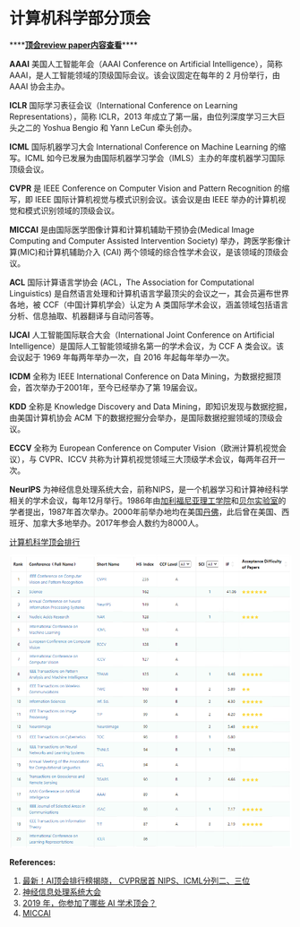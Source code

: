 # 计算机科学部分顶会

\*\*\*\*[**顶会review paper内容查看**](https://openreview.net/)\*\*\*\*

**AAAI** 美国人工智能年会（AAAI Conference on Artificial Intelligence），简称 AAAI，是人工智能领域的顶级国际会议。该会议固定在每年的 2 月份举行，由 AAAI 协会主办。

**ICLR** 国际学习表征会议（International Conference on Learning Representations），简称 ICLR，2013 年成立了第一届，由位列深度学习三大巨头之二的 Yoshua Bengio 和 Yann LeCun 牵头创办。

**ICML** 国际机器学习大会 International Conference on Machine Learning 的缩写。ICML 如今已发展为由国际机器学习学会（IMLS）主办的年度机器学习国际顶级会议。

**CVPR** 是 IEEE Conference on Computer Vision and Pattern Recognition 的缩写，即 IEEE 国际计算机视觉与模式识别会议。该会议是由 IEEE 举办的计算机视觉和模式识别领域的顶级会议。

**MICCAI** 是由国际医学图像计算和计算机辅助干预协会\(Medical Image Computing and Computer Assisted Intervention Society\) 举办，跨医学影像计算\(MIC\)和计算机辅助介入 \(CAI\) 两个领域的综合性学术会议，是该领域的顶级会议。

**ACL** 国际计算语言学协会 \(ACL，The Association for Computational Linguistics\) 是自然语言处理和计算机语言学最顶尖的会议之一，其会员遍布世界各地，被 CCF（中国计算机学会）认定为 A 类国际学术会议，涵盖领域包括语言分析、信息抽取、机器翻译与自动问答等。

**IJCAI** 人工智能国际联合大会（International Joint Conference on Artificial Intelligence）是国际人工智能领域排名第一的学术会议，为 CCF A 类会议。该会议起于 1969 年每两年举办一次，自 2016 年起每年举办一次。

**ICDM** 全称为 IEEE International Conference on Data Mining，为数据挖掘顶会，首次举办于2001年，至今已经举办了第 19届会议。

**KDD** 全称是 Knowledge Discovery and Data Mining，即知识发现与数据挖掘，由美国计算机协会 ACM 下的数据挖掘分会举办，是国际数据挖掘领域的顶级会议。

**ECCV** 全称为 European Conference on Computer Vision（欧洲计算机视觉会议），与 CVPR、ICCV 共称为计算机视觉领域三大顶级学术会议，每两年召开一次。

**NeurIPS** 为神经信息处理系统大会，前称NIPS，是一个机器学习和计算神经科学相关的学术会议，每年12月举行。1986年由[加利福尼亚理工学院](https://zh.wikipedia.org/wiki/%E5%8A%A0%E5%88%A9%E7%A6%8F%E5%B0%BC%E4%BA%9A%E7%90%86%E5%B7%A5%E5%AD%A6%E9%99%A2)和[贝尔实验室](https://zh.wikipedia.org/wiki/%E8%B4%9D%E5%B0%94%E5%AE%9E%E9%AA%8C%E5%AE%A4)的学者提出，1987年首次举办。2000年前举办地均在美国[丹佛](https://zh.wikipedia.org/wiki/%E4%B8%B9%E4%BD%9B)，此后曾在美国、西班牙、加拿大多地举办。2017年参会人数约为8000人。

[计算机科学顶会排行](https://www.aminer.cn/ranks/conf)

![&#x8BA1;&#x7B97;&#x673A;&#x79D1;&#x5B66;&#x9876;&#x4F1A;&#x6392;&#x884C;&#x524D;20&#x540D;](.gitbook/assets/image.png)

**References:**

1. [最新！AI顶会排行榜揭晓， CVPR居首 NIPS、ICML分列二、三位](https://zhuanlan.zhihu.com/p/82288889)
2. [神经信息处理系统大会](https://zh.wikipedia.org/wiki/%E7%A5%9E%E7%BB%8F%E4%BF%A1%E6%81%AF%E5%A4%84%E7%90%86%E7%B3%BB%E7%BB%9F%E5%A4%A7%E4%BC%9A)
3. [2019 年，你参加了哪些 AI 学术顶会？](https://zhuanlan.zhihu.com/p/100234471)
4. [MICCAI](https://baike.baidu.com/item/MICCAI/23821008)

